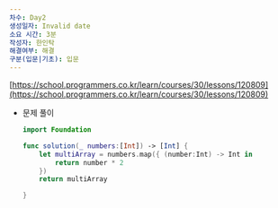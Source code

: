 ```yaml
---
차수: Day2
생성일자: Invalid date
소요 시간: 3분
작성자: 한인탁
해결여부: 해결
구분(입문|기초): 입문
---
```

[https://school.programmers.co.kr/learn/courses/30/lessons/120809](https://school.programmers.co.kr/learn/courses/30/lessons/120809)

  

- 문제 풀이
    
    ```Swift
    import Foundation
    
    func solution(_ numbers:[Int]) -> [Int] {  
        let multiArray = numbers.map({ (number:Int) -> Int in
            return number * 2
        })
        return multiArray
    
    }
    ```